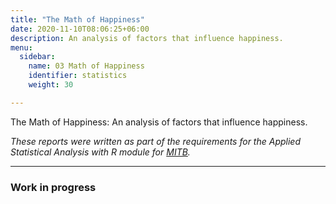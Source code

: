 ```yaml
---
title: "The Math of Happiness"
date: 2020-11-10T08:06:25+06:00
description: An analysis of factors that influence happiness. 
menu:
  sidebar:
    name: 03 Math of Happiness
    identifier: statistics
    weight: 30

---
```


The Math of Happiness: An analysis of factors that influence happiness. 

*These reports were written as part of the requirements for the Applied Statistical Analysis with R module for [MITB](https://scis.smu.edu.sg/master-it-business).*

---

### Work in progress